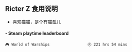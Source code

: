 ## Ricter Z 食用说明
- 喜欢猫猫，是个冇猫孤儿

<!-- steam-box start -->
#### - Steam playtime leaderboard
```text
🎮 World of Warships                 🕘 221 hrs 54 mins
```
<!-- Powered by https://github.com/YouEclipse/steam-box . -->
<!-- steam-box end -->
